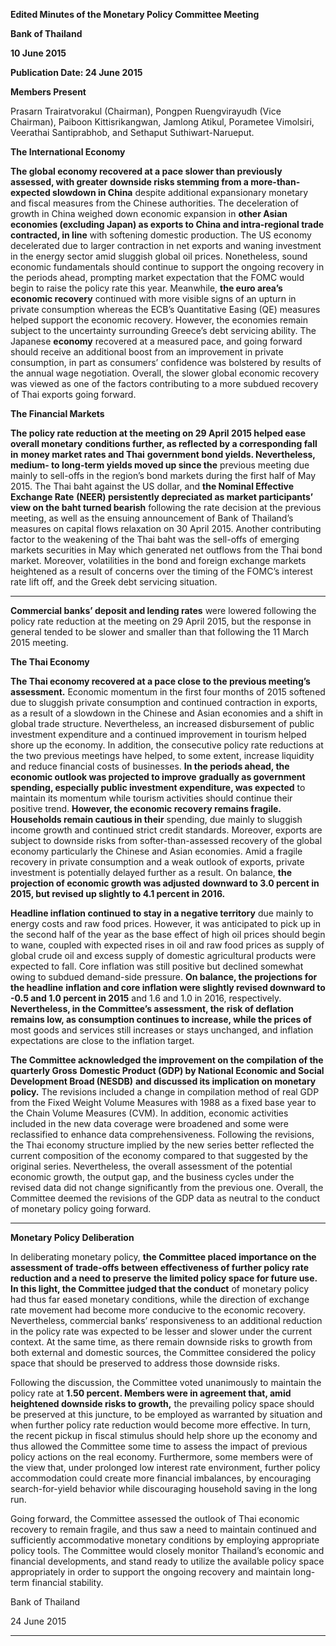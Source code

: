 **Edited Minutes of the Monetary Policy Committee Meeting**

**Bank of Thailand**

**10 June 2015**

**Publication Date: 24 June 2015**

**Members Present**

Prasarn Trairatvorakul (Chairman), Pongpen Ruengvirayudh (Vice Chairman), Paiboon
Kittisrikangwan, Jamlong Atikul, Porametee Vimolsiri, Veerathai Santiprabhob, and Sethaput
Suthiwart-Narueput.

**The International Economy**

**The global economy recovered at a pace slower than previously assessed, with greater**
**downside risks stemming from a more-than-expected slowdown in China** despite
additional expansionary monetary and fiscal measures from the Chinese authorities. The
deceleration of growth in China weighed down economic expansion in **other Asian**
**economies (excluding Japan) as exports to China and intra-regional trade contracted, in line**
with softening domestic production. The US economy decelerated due to larger contraction
in net exports and waning investment in the energy sector amid sluggish global oil prices.
Nonetheless, sound economic fundamentals should continue to support the ongoing
recovery in the periods ahead, prompting market expectation that the FOMC would begin to
raise the policy rate this year. Meanwhile, **the euro area’s economic recovery** continued
with more visible signs of an upturn in private consumption whereas the ECB’s Quantitative
Easing (QE) measures helped support the economic recovery. However, the economies
remain subject to the uncertainty surrounding Greece’s debt servicing ability. The Japanese
**economy** recovered at a measured pace, and going forward should receive an additional
boost from an improvement in private consumption, in part as consumers’ confidence was
bolstered by results of the annual wage negotiation. Overall, the slower global economic
recovery was viewed as one of the factors contributing to a more subdued recovery of Thai
exports going forward.

**The Financial Markets**

**The policy rate reduction at the meeting on 29 April 2015 helped ease overall monetary**
**conditions further, as reflected by a corresponding fall in** **money market rates and Thai**
**government bond yields. Nevertheless, medium- to long-term yields moved up since the**
previous meeting due mainly to sell-offs in the region’s bond markets during the first half of
May 2015. The Thai baht against the US dollar, and **the Nominal Effective Exchange Rate**
**(NEER) persistently depreciated as market participants’ view on the baht turned bearish**
following the rate decision at the previous meeting, as well as the ensuing announcement of
Bank of Thailand’s measures on capital flows relaxation on 30 April 2015. Another
contributing factor to the weakening of the Thai baht was the sell-offs of emerging markets
securities in May which generated net outflows from the Thai bond market. Moreover,
volatilities in the bond and foreign exchange markets heightened as a result of concerns
over the timing of the FOMC’s interest rate lift off, and the Greek debt servicing situation.


-----

**Commercial banks’ deposit and lending rates** were lowered following the policy rate
reduction at the meeting on 29 April 2015, but the response in general tended to be slower
and smaller than that following the 11 March 2015 meeting.

**The Thai Economy**

**The Thai economy recovered at a pace close to the previous meeting’s assessment.**
Economic momentum in the first four months of 2015 softened due to sluggish private
consumption and continued contraction in exports, as a result of a slowdown in the Chinese
and Asian economies and a shift in global trade structure. Nevertheless, an increased
disbursement of public investment expenditure and a continued improvement in tourism
helped shore up the economy. In addition, the consecutive policy rate reductions at the two
previous meetings have helped, to some extent, increase liquidity and reduce financial costs
of businesses. **In the periods ahead, the economic outlook was projected to improve**
**gradually as government spending, especially public investment expenditure, was expected**
to maintain its momentum while tourism activities should continue their positive trend.
**However, the economic recovery remains fragile. Households remain cautious in their**
spending, due mainly to sluggish income growth and continued strict credit standards.
Moreover, exports are subject to downside risks from softer-than-assessed recovery of the
global economy particularly the Chinese and Asian economies. Amid a fragile recovery in
private consumption and a weak outlook of exports, private investment is potentially
delayed further as a result. On balance, **the projection of economic growth was adjusted**
**downward to 3.0 percent in 2015, but revised up slightly to 4.1 percent in 2016.**

**Headline inflation continued to stay in a negative territory** due mainly to energy costs and
raw food prices. However, it was anticipated to pick up in the second half of the year as the
base effect of high oil prices should begin to wane, coupled with expected rises in oil and
raw food prices as supply of global crude oil and excess supply of domestic agricultural
products were expected to fall. Core inflation was still positive but declined somewhat
owing to subdued demand-side pressure. **On balance, the projections for the headline**
**inflation and core inflation were slightly revised downward to -0.5 and 1.0 percent in 2015**
and 1.6 and 1.0 in 2016, respectively. **Nevertheless, in the Committee’s assessment, the**
**risk of deflation remains low, as consumption continues to increase, while the prices of**
most goods and services still increases or stays unchanged, and inflation expectations are
close to the inflation target.

**The Committee acknowledged the improvement on the compilation of the quarterly Gross**
**Domestic Product (GDP) by National Economic and Social Development Broad (NESDB)**
**and discussed its implication on monetary policy.** The revisions included a change in
compilation method of real GDP from the Fixed Weight Volume Measures with 1988 as a
fixed base year to the Chain Volume Measures (CVM). In addition, economic activities
included in the new data coverage were broadened and some were reclassified to enhance
data comprehensiveness. Following the revisions, the Thai economy structure implied by
the new series better reflected the current composition of the economy compared to that
suggested by the original series. Nevertheless, the overall assessment of the potential
economic growth, the output gap, and the business cycles under the revised data did not
change significantly from the previous one. Overall, the Committee deemed the revisions of
the GDP data as neutral to the conduct of monetary policy going forward.


-----

**Monetary Policy Deliberation**

In deliberating monetary policy, **the Committee placed importance on the assessment of**
**trade-offs between effectiveness of further policy rate reduction and a need to preserve**
**the limited policy space for future use. In this light, the Committee judged that the conduct**
of monetary policy had thus far eased monetary conditions, while the direction of exchange
rate movement had become more conducive to the economic recovery. Nevertheless,
commercial banks’ responsiveness to an additional reduction in the policy rate was
expected to be lesser and slower under the current context. At the same time, as there
remain downside risks to growth from both external and domestic sources, the Committee
considered the policy space that should be preserved to address those downside risks.

Following the discussion, the Committee voted unanimously to maintain the policy rate at
**1.50 percent. Members were in agreement that, amid heightened downside risks to growth,**
the prevailing policy space should be preserved at this juncture, to be employed as
warranted by situation and when further policy rate reduction would become more
effective. In turn, the recent pickup in fiscal stimulus should help shore up the economy and
thus allowed the Committee some time to assess the impact of previous policy actions on
the real economy. Furthermore, some members were of the view that, under prolonged low
interest rate environment, further policy accommodation could create more financial
imbalances, by encouraging search-for-yield behavior while discouraging household saving
in the long run.

Going forward, the Committee assessed the outlook of Thai economic recovery to remain
fragile, and thus saw a need to maintain continued and sufficiently accommodative
monetary conditions by employing appropriate policy tools. The Committee would closely
monitor Thailand’s economic and financial developments, and stand ready to utilize the
available policy space appropriately in order to support the ongoing recovery and maintain
long-term financial stability.

Bank of Thailand

24 June 2015


-----

